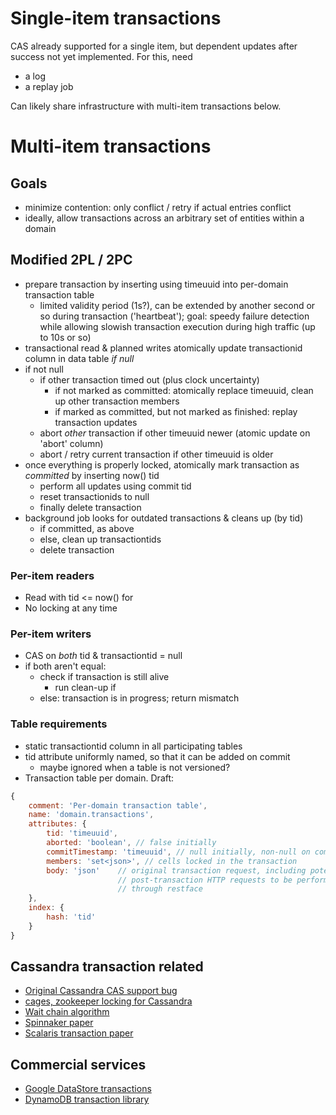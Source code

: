 # Single-item transactions
CAS already supported for a single item, but dependent updates after success
not yet implemented. For this, need

- a log
- a replay job

Can likely share infrastructure with multi-item transactions below.

# Multi-item transactions
## Goals
- minimize contention: only conflict / retry if actual entries conflict
- ideally, allow transactions across an arbitrary set of entities within a
  domain

## Modified 2PL / 2PC

- prepare transaction by inserting using timeuuid into per-domain transaction
  table
    - limited validity period (1s?), can be extended by another second or so
      during transaction ('heartbeat'); goal: speedy failure detection while
      allowing slowish transaction execution during high traffic (up to 10s or so)
- transactional read & planned writes atomically update transactionid column
  in data table *if null*
- if not null
    - if other transaction timed out (plus clock uncertainty)
        - if not marked as committed: atomically replace timeuuid, clean up
          other transaction members
        - if marked as committed, but not marked as finished: replay
          transaction updates
    - abort *other* transaction if other timeuuid newer (atomic update on
      'abort' column)
    - abort / retry current transaction if other timeuuid is older
- once everything is properly locked, atomically mark transaction as
  *committed* by inserting now() tid
    - perform all updates using commit tid
    - reset transactionids to null
    - finally delete transaction
- background job looks for outdated transactions & cleans up (by tid)
    - if committed, as above
    - else, clean up transactiontids
    - delete transaction

### Per-item readers
- Read with tid <= now() for 
- No locking at any time

### Per-item writers
- CAS on *both* tid & transactiontid = null
- if both aren't equal:
    - check if transaction is still alive
        - run clean-up if 
    - else: transaction is in progress; return mismatch

### Table requirements
- static transactiontid column in all participating tables
- tid attribute uniformly named, so that it can be added on commit
    - maybe ignored when a table is not versioned?
- Transaction table per domain. Draft:

```javascript
{
    comment: 'Per-domain transaction table',
    name: 'domain.transactions',
    attributes: {
        tid: 'timeuuid',
        aborted: 'boolean', // false initially
        commitTimestamp: 'timeuuid', // null initially, non-null on commit
        members: 'set<json>', // cells locked in the transaction
        body: 'json'    // original transaction request, including potential
                        // post-transaction HTTP requests to be performed
                        // through restface
    },
    index: {
        hash: 'tid'
    }
}
```

## Cassandra transaction related
- [Original Cassandra CAS support bug](https://issues.apache.org/jira/browse/CASSANDRA-5062)
- [cages, zookeeper locking for Cassandra](https://code.google.com/p/cages/)
- [Wait chain algorithm](http://media.fightmymonster.com/Shared/docs/Wait%20Chain%20Algorithm.pdf)
- [Spinnaker paper](http://arxiv.org/pdf/1103.2408.pdf)
- [Scalaris transaction
  paper](http://eprints.sics.se/3453/01/AtomicCommitment.pdf)

## Commercial services
- [Google DataStore
  transactions](https://developers.google.com/datastore/docs/concepts/transactions)
- [DynamoDB transaction library](http://java.awsblog.com/post/Tx13H2W58QMAOA7/Performing-Conditional-Writes-Using-the-Amazon-DynamoDB-Transaction-Library)

